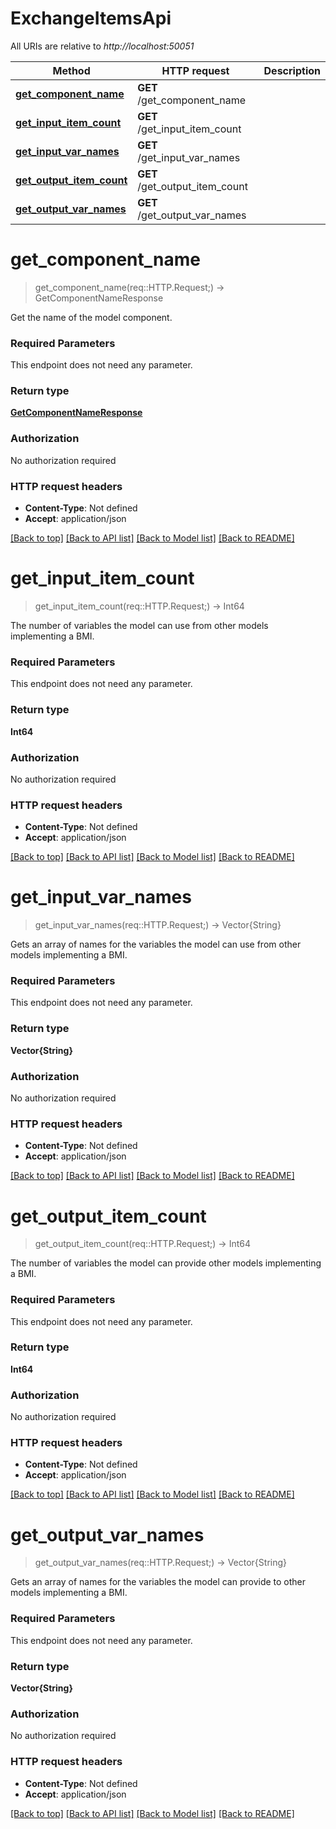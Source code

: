 # ExchangeItemsApi

All URIs are relative to *http://localhost:50051*

Method | HTTP request | Description
------------- | ------------- | -------------
[**get_component_name**](ExchangeItemsApi.md#get_component_name) | **GET** /get_component_name | 
[**get_input_item_count**](ExchangeItemsApi.md#get_input_item_count) | **GET** /get_input_item_count | 
[**get_input_var_names**](ExchangeItemsApi.md#get_input_var_names) | **GET** /get_input_var_names | 
[**get_output_item_count**](ExchangeItemsApi.md#get_output_item_count) | **GET** /get_output_item_count | 
[**get_output_var_names**](ExchangeItemsApi.md#get_output_var_names) | **GET** /get_output_var_names | 


# **get_component_name**
> get_component_name(req::HTTP.Request;) -> GetComponentNameResponse



Get the name of the model component.

### Required Parameters
This endpoint does not need any parameter.

### Return type

[**GetComponentNameResponse**](GetComponentNameResponse.md)

### Authorization

No authorization required

### HTTP request headers

 - **Content-Type**: Not defined
 - **Accept**: application/json

[[Back to top]](#) [[Back to API list]](../README.md#documentation-for-api-endpoints) [[Back to Model list]](../README.md#documentation-for-models) [[Back to README]](../README.md)

# **get_input_item_count**
> get_input_item_count(req::HTTP.Request;) -> Int64



The number of variables the model can use from other models implementing a BMI. 

### Required Parameters
This endpoint does not need any parameter.

### Return type

**Int64**

### Authorization

No authorization required

### HTTP request headers

 - **Content-Type**: Not defined
 - **Accept**: application/json

[[Back to top]](#) [[Back to API list]](../README.md#documentation-for-api-endpoints) [[Back to Model list]](../README.md#documentation-for-models) [[Back to README]](../README.md)

# **get_input_var_names**
> get_input_var_names(req::HTTP.Request;) -> Vector{String}



Gets an array of names for the variables the model can use from other models implementing a BMI. 

### Required Parameters
This endpoint does not need any parameter.

### Return type

**Vector{String}**

### Authorization

No authorization required

### HTTP request headers

 - **Content-Type**: Not defined
 - **Accept**: application/json

[[Back to top]](#) [[Back to API list]](../README.md#documentation-for-api-endpoints) [[Back to Model list]](../README.md#documentation-for-models) [[Back to README]](../README.md)

# **get_output_item_count**
> get_output_item_count(req::HTTP.Request;) -> Int64



The number of variables the model can provide other models implementing a BMI. 

### Required Parameters
This endpoint does not need any parameter.

### Return type

**Int64**

### Authorization

No authorization required

### HTTP request headers

 - **Content-Type**: Not defined
 - **Accept**: application/json

[[Back to top]](#) [[Back to API list]](../README.md#documentation-for-api-endpoints) [[Back to Model list]](../README.md#documentation-for-models) [[Back to README]](../README.md)

# **get_output_var_names**
> get_output_var_names(req::HTTP.Request;) -> Vector{String}



Gets an array of names for the variables the model can provide to other models implementing a BMI. 

### Required Parameters
This endpoint does not need any parameter.

### Return type

**Vector{String}**

### Authorization

No authorization required

### HTTP request headers

 - **Content-Type**: Not defined
 - **Accept**: application/json

[[Back to top]](#) [[Back to API list]](../README.md#documentation-for-api-endpoints) [[Back to Model list]](../README.md#documentation-for-models) [[Back to README]](../README.md)

